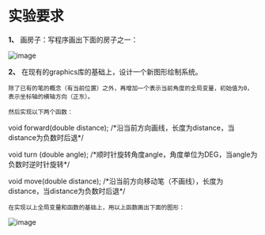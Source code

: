 # 实验要求

**1、** 画房子：写程序画出下面的房子之一：

![image](https://user-images.githubusercontent.com/96508983/164162488-1516c359-0259-4e9d-b69f-c75907a3e7c3.png)

**2、** 在现有的graphics库的基础上，设计一个新图形绘制系统。

    除了已有的笔的概念（有当前位置）之外，再增加一个表示当前角度的全局变量，初始值为0，表示坐标轴的横轴方向（正东）。

    然后实现以下两个函数：

 void forward(double distance); /\*沿当前方向画线，长度为distance，当distance为负数时后退\*/

void turn (double angle);  /\*顺时针旋转角度angle，角度单位为DEG，当angle为负数时逆时针旋转\*/

void move(double distance); /\*沿当前方向移动笔（不画线），长度为distance，当distance为负数时后退\*/

    在实现以上全局变量和函数的基础上，用以上函数画出下面的图形：

![image](https://user-images.githubusercontent.com/96508983/164162553-a8d9f361-2d12-462a-8ad8-7ae5a4842ba0.png)
